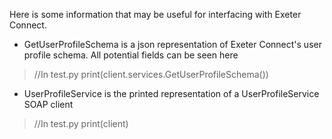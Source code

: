 Here is some information that may be useful for interfacing with Exeter Connect.

- GetUserProfileSchema is a json representation of Exeter Connect's user profile schema. All potential fields can be seen here
> //In test.py
> print(client.services.GetUserProfileSchema())

- UserProfileService is the printed representation of a UserProfileService SOAP client
> //In test.py
> print(client)

